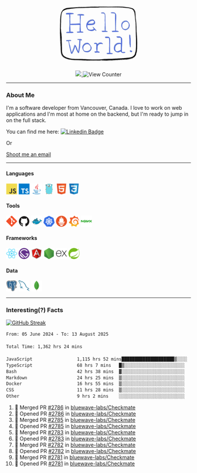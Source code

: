 <div align="center">
    <img src="./img/hello_world.webp" height="200px" width="">
    <div>
        <a href="https://www.linkedin.com/in/ajhollid">
            <img src="https://img.shields.io/badge/LinkedIn-blue"/>
        </a>
        <img src="https://komarev.com/ghpvc/?username=ajhollid&color=yellow" alt="View Counter">
    </div>
</div>

---

### About Me

I'm a software developer from Vancouver, Canada. I love to work on web applications and I'm most at home on the backend, but I'm ready to jump in on the full stack.

You can find me here: [![Linkedin Badge](https://img.shields.io/badge/-ajhollid-blue?style=flat&logo=Linkedin&logoColor=white)](https://www.linkedin.com/in/ajhollid)

Or

[Shoot me an email](mailto:ajhollid@gmail.com)

---

#### Languages

<div>
    <img src="./img/devicons/javascript-original.svg" width=30 height=30 alt="JavaScript">
    <img src="/img/devicons/typescript-original.svg" width=30 height=30 alt="TypeScript">
    <img src="./img/devicons/java-original.svg" width=30 height=30 alt="Java">
    <img src="./img/devicons/go-original.svg" width=30 height=30 alt="Golang">
    <img src="./img/devicons/html5-original.svg" width=30 height=30 alt="HTML 5">
    <img src="./img/devicons/css3-original.svg" width=30 height=30 alt="CSS 3">
</div>

#### Tools

<div>
    <img src="./img/devicons/git-original.svg" width=30 height=30 alt="Git">
    <img src="./img/devicons/github-original.svg" width=30 height=30 alt="Github">
    <img src="./img/devicons/docker-original.svg" width=30 
    height=30 alt="Docker">
    <img src="./img/devicons/kubernetes-original.svg" width=30 height=30 alt="K8">
    <img src="./img/devicons/prometheus-original.svg" width=30 height=30 alt="Prometheus">
    <img src="./img/devicons/grafana-original.svg" width=30 height=30 alt="Grafana">
    <img src="./img/devicons/nginx-original.svg" width=30 height=30 alt="Nginx">
</div>

#### Frameworks

<div>
    <img src="./img/devicons/react-original.svg" width=30 height=30 alt="React">
    <img src="./img/devicons/gatsby-original.svg" width=30 height=30 alt="Gatsby">
    <img src="./img/devicons/angularjs-original.svg" width=30 height=30 alt="AngularJS">
    <img src="./img/devicons/nodejs-original.svg" width=30 height=30 alt="NodeJS">
    <img src="./img/devicons/express-original.svg" width=30 height=30 alt="Express">
    <img src="./img/devicons/spring-original.svg" width=30 height=30 alt="Spring">
</div>

#### Data

<div>
    <img src="./img/devicons/postgresql-original.svg" width=30 height=30 alt="Postgresql">
    <img src="./img/devicons/mysql-original.svg" width=30 height=30 alt="Mysql">
    <img src="./img/devicons/mongodb-original.svg" width=30 height=30 alt="MongoDB">
</div>

---

### Interesting(?) Facts

[![GitHub Streak](http://github-readme-streak-stats.herokuapp.com?user=ajhollid)](https://git.io/streak-stats)

 <!--START_SECTION:waka-->

```txt
From: 05 June 2024 - To: 13 August 2025

Total Time: 1,362 hrs 24 mins

JavaScript                 1,115 hrs 52 mins████████████████████▒░░░░   81.36 %
TypeScript                 68 hrs 7 mins   █▒░░░░░░░░░░░░░░░░░░░░░░░   04.97 %
Bash                       42 hrs 38 mins  ▓░░░░░░░░░░░░░░░░░░░░░░░░   03.11 %
Markdown                   24 hrs 25 mins  ▒░░░░░░░░░░░░░░░░░░░░░░░░   01.78 %
Docker                     16 hrs 55 mins  ▒░░░░░░░░░░░░░░░░░░░░░░░░   01.23 %
CSS                        11 hrs 28 mins  ▒░░░░░░░░░░░░░░░░░░░░░░░░   00.84 %
Other                      9 hrs 2 mins    ░░░░░░░░░░░░░░░░░░░░░░░░░   00.66 %
```

<!--END_SECTION:waka-->


<!--START_SECTION:activity-->
1. 🎉 Merged PR [#2786](https://github.com/bluewave-labs/Checkmate/pull/2786) in [bluewave-labs/Checkmate](https://github.com/bluewave-labs/Checkmate)
2. 💪 Opened PR [#2786](https://github.com/bluewave-labs/Checkmate/pull/2786) in [bluewave-labs/Checkmate](https://github.com/bluewave-labs/Checkmate)
3. 🎉 Merged PR [#2785](https://github.com/bluewave-labs/Checkmate/pull/2785) in [bluewave-labs/Checkmate](https://github.com/bluewave-labs/Checkmate)
4. 💪 Opened PR [#2785](https://github.com/bluewave-labs/Checkmate/pull/2785) in [bluewave-labs/Checkmate](https://github.com/bluewave-labs/Checkmate)
5. 🎉 Merged PR [#2783](https://github.com/bluewave-labs/Checkmate/pull/2783) in [bluewave-labs/Checkmate](https://github.com/bluewave-labs/Checkmate)
6. 💪 Opened PR [#2783](https://github.com/bluewave-labs/Checkmate/pull/2783) in [bluewave-labs/Checkmate](https://github.com/bluewave-labs/Checkmate)
7. 🎉 Merged PR [#2782](https://github.com/bluewave-labs/Checkmate/pull/2782) in [bluewave-labs/Checkmate](https://github.com/bluewave-labs/Checkmate)
8. 💪 Opened PR [#2782](https://github.com/bluewave-labs/Checkmate/pull/2782) in [bluewave-labs/Checkmate](https://github.com/bluewave-labs/Checkmate)
9. 🎉 Merged PR [#2781](https://github.com/bluewave-labs/Checkmate/pull/2781) in [bluewave-labs/Checkmate](https://github.com/bluewave-labs/Checkmate)
10. 💪 Opened PR [#2781](https://github.com/bluewave-labs/Checkmate/pull/2781) in [bluewave-labs/Checkmate](https://github.com/bluewave-labs/Checkmate)
<!--END_SECTION:activity-->
